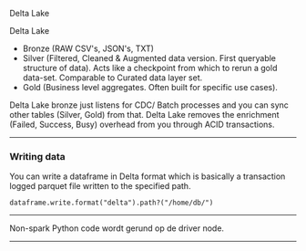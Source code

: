 Delta Lake

Delta Lake 
- Bronze (RAW CSV's, JSON's, TXT)
- Silver (Filtered, Cleaned & Augmented data version. First queryable structure of data). Acts like a checkpoint from which to rerun a gold data-set. Comparable to Curated data layer set.
- Gold (Business level aggregates. Often built for specific use cases).

Delta Lake bronze just listens for CDC/ Batch processes and you can sync other tables (Silver, Gold) from that. Delta Lake removes the enrichment (Failed, Success, Busy) overhead from you through ACID transactions. 

***
### Writing data
You can write a dataframe in Delta format which is basically a transaction logged parquet file written to the specified path. 

    dataframe.write.format("delta").path?("/home/db/")

***
Non-spark Python code wordt gerund op de driver node.
***

